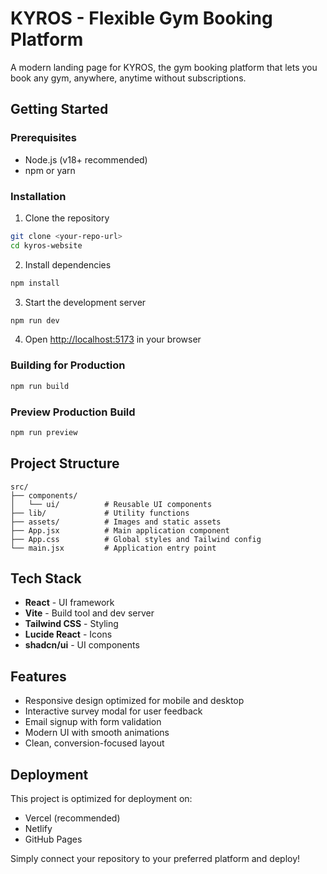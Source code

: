 # KYROS - Flexible Gym Booking Platform

A modern landing page for KYROS, the gym booking platform that lets you book any gym, anywhere, anytime without subscriptions.

## Getting Started

### Prerequisites
- Node.js (v18+ recommended)
- npm or yarn

### Installation

1. Clone the repository
```bash
git clone <your-repo-url>
cd kyros-website
```

2. Install dependencies
```bash
npm install
```

3. Start the development server
```bash
npm run dev
```

4. Open [http://localhost:5173](http://localhost:5173) in your browser

### Building for Production

```bash
npm run build
```

### Preview Production Build

```bash
npm run preview
```

## Project Structure

```
src/
├── components/
│   └── ui/          # Reusable UI components
├── lib/             # Utility functions
├── assets/          # Images and static assets
├── App.jsx          # Main application component
├── App.css          # Global styles and Tailwind config
└── main.jsx         # Application entry point
```

## Tech Stack

- **React** - UI framework
- **Vite** - Build tool and dev server
- **Tailwind CSS** - Styling
- **Lucide React** - Icons
- **shadcn/ui** - UI components

## Features

- Responsive design optimized for mobile and desktop
- Interactive survey modal for user feedback
- Email signup with form validation
- Modern UI with smooth animations
- Clean, conversion-focused layout

## Deployment

This project is optimized for deployment on:
- Vercel (recommended)
- Netlify
- GitHub Pages

Simply connect your repository to your preferred platform and deploy!
